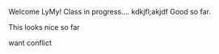Welcome LyMy!
Class in progress.... 
kdkjfl;akjdf
Good so far.

This looks nice so far

want conflict
